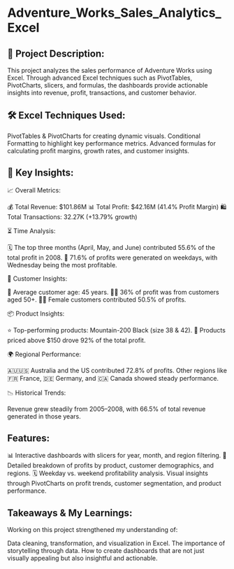 # Adventure_Works_Sales_Analytics_Excel

📌 Project Description:
------------------------------

This project analyzes the sales performance of Adventure Works using Excel. Through advanced Excel techniques such as PivotTables, PivotCharts, slicers, and formulas, the dashboards provide actionable insights into revenue, profit, transactions, and customer behavior.

🛠 Excel Techniques Used:
-------------------------------

PivotTables & PivotCharts for creating dynamic visuals.
Conditional Formatting to highlight key performance metrics.
Advanced formulas for calculating profit margins, growth rates, and customer insights.

🌟 Key Insights:
------------------------------

📈 Overall Metrics:

💰 Total Revenue: $101.86M
📊 Total Profit: $42.16M (41.4% Profit Margin)
🛍️ Total Transactions: 32.27K (+13.79% growth)

⏳ Time Analysis:

🗓️ The top three months (April, May, and June) contributed 55.6% of the total profit in 2008.
📅 71.6% of profits were generated on weekdays, with Wednesday being the most profitable.

👥 Customer Insights:

🎂 Average customer age: 45 years.
👵👴 36% of profit was from customers aged 50+.
🙋‍♀️ Female customers contributed 50.5% of profits.

📦 Product Insights:

⭐ Top-performing products: Mountain-200 Black (size 38 & 42).
💎 Products priced above $150 drove 92% of the total profit.

🌍 Regional Performance:

🇦🇺🇺🇸 Australia and the US contributed 72.8% of profits.
Other regions like 🇫🇷 France, 🇩🇪 Germany, and 🇨🇦 Canada showed steady performance.

📉 Historical Trends:

Revenue grew steadily from 2005–2008, with 66.5% of total revenue generated in those years.

Features:
------------------------------

📊 Interactive dashboards with slicers for year, month, and region filtering.
🔎 Detailed breakdown of profits by product, customer demographics, and regions.
🗓️ Weekday vs. weekend profitability analysis.
Visual insights through PivotCharts on profit trends, customer segmentation, and product performance.

Takeaways & My Learnings:
-------------------------------

Working on this project strengthened my understanding of:

Data cleaning, transformation, and visualization in Excel.
The importance of storytelling through data.
How to create dashboards that are not just visually appealing but also insightful and actionable.
